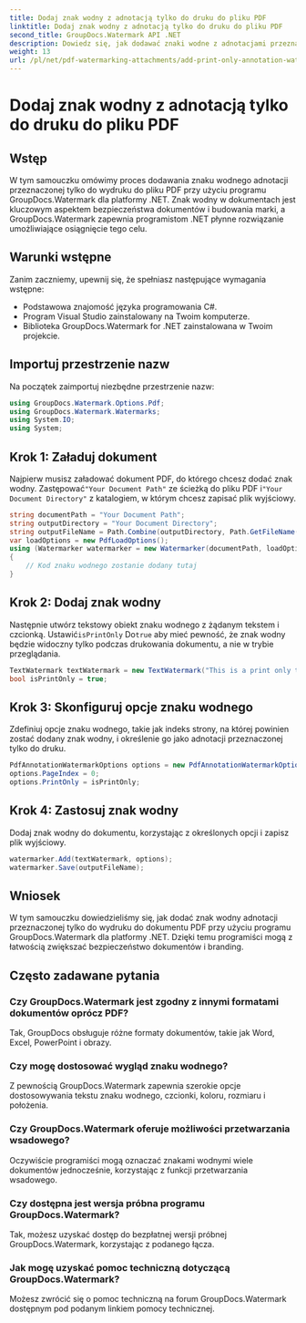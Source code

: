 ```yaml
---
title: Dodaj znak wodny z adnotacją tylko do druku do pliku PDF
linktitle: Dodaj znak wodny z adnotacją tylko do druku do pliku PDF
second_title: GroupDocs.Watermark API .NET
description: Dowiedz się, jak dodawać znaki wodne z adnotacjami przeznaczonymi tylko do druku do plików PDF przy użyciu programu GroupDocs.Watermark dla platformy .NET. Bez wysiłku zwiększ bezpieczeństwo dokumentów i branding.
weight: 13
url: /pl/net/pdf-watermarking-attachments/add-print-only-annotation-watermark-pdf/
---
```


# Dodaj znak wodny z adnotacją tylko do druku do pliku PDF

## Wstęp
W tym samouczku omówimy proces dodawania znaku wodnego adnotacji przeznaczonej tylko do wydruku do pliku PDF przy użyciu programu GroupDocs.Watermark dla platformy .NET. Znak wodny w dokumentach jest kluczowym aspektem bezpieczeństwa dokumentów i budowania marki, a GroupDocs.Watermark zapewnia programistom .NET płynne rozwiązanie umożliwiające osiągnięcie tego celu.
## Warunki wstępne
Zanim zaczniemy, upewnij się, że spełniasz następujące wymagania wstępne:
- Podstawowa znajomość języka programowania C#.
- Program Visual Studio zainstalowany na Twoim komputerze.
- Biblioteka GroupDocs.Watermark for .NET zainstalowana w Twoim projekcie.

## Importuj przestrzenie nazw
Na początek zaimportuj niezbędne przestrzenie nazw:
```csharp
using GroupDocs.Watermark.Options.Pdf;
using GroupDocs.Watermark.Watermarks;
using System.IO;
using System;
```
## Krok 1: Załaduj dokument
 Najpierw musisz załadować dokument PDF, do którego chcesz dodać znak wodny. Zastępować`"Your Document Path"` ze ścieżką do pliku PDF i`"Your Document Directory"` z katalogiem, w którym chcesz zapisać plik wyjściowy.
```csharp
string documentPath = "Your Document Path";
string outputDirectory = "Your Document Directory";
string outputFileName = Path.Combine(outputDirectory, Path.GetFileName(documentPath));
var loadOptions = new PdfLoadOptions();
using (Watermarker watermarker = new Watermarker(documentPath, loadOptions))
{
    // Kod znaku wodnego zostanie dodany tutaj
}
```
## Krok 2: Dodaj znak wodny
Następnie utwórz tekstowy obiekt znaku wodnego z żądanym tekstem i czcionką. Ustawić`isPrintOnly` Do`true` aby mieć pewność, że znak wodny będzie widoczny tylko podczas drukowania dokumentu, a nie w trybie przeglądania.
```csharp
TextWatermark textWatermark = new TextWatermark("This is a print only test watermark. It won't appear in view mode.", new Font("Arial", 8));
bool isPrintOnly = true;
```
## Krok 3: Skonfiguruj opcje znaku wodnego
Zdefiniuj opcje znaku wodnego, takie jak indeks strony, na której powinien zostać dodany znak wodny, i określenie go jako adnotacji przeznaczonej tylko do druku.
```csharp
PdfAnnotationWatermarkOptions options = new PdfAnnotationWatermarkOptions();
options.PageIndex = 0;
options.PrintOnly = isPrintOnly;
```
## Krok 4: Zastosuj znak wodny
Dodaj znak wodny do dokumentu, korzystając z określonych opcji i zapisz plik wyjściowy.
```csharp
watermarker.Add(textWatermark, options);
watermarker.Save(outputFileName);
```

## Wniosek
W tym samouczku dowiedzieliśmy się, jak dodać znak wodny adnotacji przeznaczonej tylko do wydruku do dokumentu PDF przy użyciu programu GroupDocs.Watermark dla platformy .NET. Dzięki temu programiści mogą z łatwością zwiększać bezpieczeństwo dokumentów i branding.
## Często zadawane pytania
### Czy GroupDocs.Watermark jest zgodny z innymi formatami dokumentów oprócz PDF?
Tak, GroupDocs obsługuje różne formaty dokumentów, takie jak Word, Excel, PowerPoint i obrazy.
### Czy mogę dostosować wygląd znaku wodnego?
Z pewnością GroupDocs.Watermark zapewnia szerokie opcje dostosowywania tekstu znaku wodnego, czcionki, koloru, rozmiaru i położenia.
### Czy GroupDocs.Watermark oferuje możliwości przetwarzania wsadowego?
Oczywiście programiści mogą oznaczać znakami wodnymi wiele dokumentów jednocześnie, korzystając z funkcji przetwarzania wsadowego.
### Czy dostępna jest wersja próbna programu GroupDocs.Watermark?
Tak, możesz uzyskać dostęp do bezpłatnej wersji próbnej GroupDocs.Watermark, korzystając z podanego łącza.
### Jak mogę uzyskać pomoc techniczną dotyczącą GroupDocs.Watermark?
Możesz zwrócić się o pomoc techniczną na forum GroupDocs.Watermark dostępnym pod podanym linkiem pomocy technicznej.